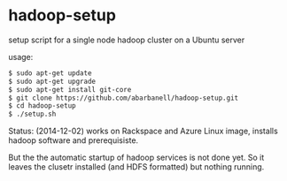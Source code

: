 hadoop-setup
============

setup script for a single node hadoop cluster on a Ubuntu server

usage: 

```sh
$ sudo apt-get update
$ sudo apt-get upgrade
$ sudo apt-get install git-core
$ git clone https://github.com/abarbanell/hadoop-setup.git
$ cd hadoop-setup
$ ./setup.sh
```

Status: (2014-12-02) works on Rackspace and Azure Linux image, installs hadoop software and prerequisiste.

But the the automatic startup of hadoop services is not done yet. So it leaves the clusetr installed (and HDFS formatted) but nothing running.



